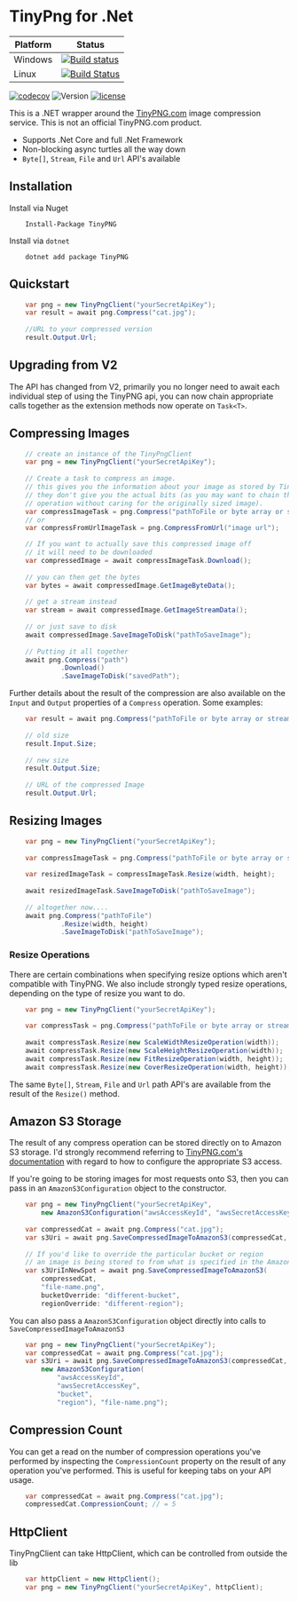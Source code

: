 # TinyPng for .Net

| Platform | Status|
|---------|-------|
|Windows  | [![Build status](https://img.shields.io/appveyor/ci/soda-digital/tinypng.svg?maxAge=2000)](https://ci.appveyor.com/project/Soda-Digital/tinypng) |
|Linux | [![Build Status](https://img.shields.io/travis/ctolkien/TinyPNG.svg?maxAge=2000)](https://travis-ci.org/ctolkien/TinyPNG) |

[![codecov](https://codecov.io/gh/ctolkien/TinyPNG/branch/master/graph/badge.svg)](https://codecov.io/gh/ctolkien/TinyPNG)
![Version](https://img.shields.io/nuget/v/tinypng.svg?maxAge=2000)
[![license](https://img.shields.io/github/license/ctolkien/TinyPNG.svg?maxAge=2592000)]()


This is a .NET wrapper around the [TinyPNG.com](http://tinypng.com) image compression service. This is not an official TinyPNG.com product.

* Supports .Net Core and full .Net Framework
* Non-blocking async turtles all the way down
* `Byte[]`, `Stream`, `File` and `Url` API's available

## Installation

Install via Nuget

```
    Install-Package TinyPNG
```

Install via `dotnet`

```
    dotnet add package TinyPNG
```

## Quickstart
```csharp
    var png = new TinyPngClient("yourSecretApiKey");
    var result = await png.Compress("cat.jpg");
    
    //URL to your compressed version
    result.Output.Url;
```

## Upgrading from V2

The API has changed from V2, primarily you no longer need to await each individual
step of using the TinyPNG api, you can now chain appropriate calls together as
the extension methods now operate on `Task<T>`.


## Compressing Images

```csharp
    // create an instance of the TinyPngClient
    var png = new TinyPngClient("yourSecretApiKey");
    
    // Create a task to compress an image.
    // this gives you the information about your image as stored by TinyPNG
    // they don't give you the actual bits (as you may want to chain this with a resize
    // operation without caring for the originally sized image).
    var compressImageTask = png.Compress("pathToFile or byte array or stream");
    // or
    var compressFromUrlImageTask = png.CompressFromUrl("image url");

    // If you want to actually save this compressed image off
    // it will need to be downloaded 
    var compressedImage = await compressImageTask.Download();
    
    // you can then get the bytes
    var bytes = await compressedImage.GetImageByteData();
    
    // get a stream instead
    var stream = await compressedImage.GetImageStreamData();
    
    // or just save to disk
    await compressedImage.SaveImageToDisk("pathToSaveImage");
    
    // Putting it all together
    await png.Compress("path")
             .Download()
             .SaveImageToDisk("savedPath");
```

Further details about the result of the compression are also available on the `Input` and `Output` properties of a `Compress` operation. Some examples:
```csharp
    var result = await png.Compress("pathToFile or byte array or stream");
    
    // old size
    result.Input.Size;
    
    // new size
    result.Output.Size;
    
    // URL of the compressed Image
    result.Output.Url; 
```

## Resizing Images

```csharp
    var png = new TinyPngClient("yourSecretApiKey");
    
    var compressImageTask = png.Compress("pathToFile or byte array or stream");
    
    var resizedImageTask = compressImageTask.Resize(width, height);
    
    await resizedImageTask.SaveImageToDisk("pathToSaveImage");
    
    // altogether now....
    await png.Compress("pathToFile")
             .Resize(width, height)
             .SaveImageToDisk("pathToSaveImage");
```

### Resize Operations

There are certain combinations when specifying resize options which aren't compatible with
TinyPNG. We also include strongly typed resize operations, 
depending on the type of resize you want to do. 

```csharp
    var png = new TinyPngClient("yourSecretApiKey");
    
    var compressTask = png.Compress("pathToFile or byte array or stream");
    
    await compressTask.Resize(new ScaleWidthResizeOperation(width));
    await compressTask.Resize(new ScaleHeightResizeOperation(width));
    await compressTask.Resize(new FitResizeOperation(width, height));
    await compressTask.Resize(new CoverResizeOperation(width, height));
```

The same `Byte[]`, `Stream`, `File` and `Url` path API's are available from the result of the `Resize()` method.

## Amazon S3 Storage

The result of any compress operation can be stored directly on to Amazon S3 storage. I'd strongly recommend referring to [TinyPNG.com's documentation](https://tinypng.com/developers/reference) with regard to how to configure
the appropriate S3 access.

If you're going to be storing images for most requests onto S3, then you can pass in an `AmazonS3Configuration` object to the constructor.

```csharp
    var png = new TinyPngClient("yourSecretApiKey",
        new AmazonS3Configuration("awsAccessKeyId", "awsSecretAccessKey", "bucket", "region"));
    
    var compressedCat = await png.Compress("cat.jpg");
    var s3Uri = await png.SaveCompressedImageToAmazonS3(compressedCat, "file-name.png");
    
    // If you'd like to override the particular bucket or region
    // an image is being stored to from what is specified in the AmazonS3Configuration:
    var s3UriInNewSpot = await png.SaveCompressedImageToAmazonS3(
        compressedCat,
        "file-name.png",
        bucketOverride: "different-bucket",
        regionOverride: "different-region");
```

You can also pass a `AmazonS3Configuration` object directly into calls to `SaveCompressedImageToAmazonS3`

```csharp
    var png = new TinyPngClient("yourSecretApiKey");
    var compressedCat = await png.Compress("cat.jpg");
    var s3Uri = await png.SaveCompressedImageToAmazonS3(compressedCat,
        new AmazonS3Configuration(
            "awsAccessKeyId",
            "awsSecretAccessKey",
            "bucket",
            "region"), "file-name.png");
```


## Compression Count

You can get a read on the number of compression operations you've performed by inspecting the `CompressionCount` property
on the result of any operation you've performed. This is useful for keeping tabs on your API usage.

```csharp
    var compressedCat = await png.Compress("cat.jpg");
    compressedCat.CompressionCount; // = 5
```

## HttpClient

TinyPngClient can take HttpClient, which can be controlled from outside the lib

```csharp
    var httpClient = new HttpClient();
    var png = new TinyPngClient("yourSecretApiKey", httpClient);
```
